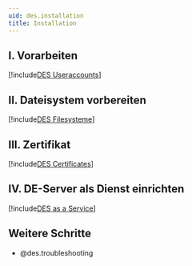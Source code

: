 ```yaml
---
uid: des.installation
title: Installation
---
```


## I. Vorarbeiten

[!include[DES Useraccounts](~/des/articles/usersmanual/des.installation.useraccount.md)]

## II. Dateisystem vorbereiten

[!include[DES Filesysteme](~/des/articles/usersmanual/des.installation.filesysteme.md)]

## III. Zertifikat

[!include[DES Certificates](~/des/articles/usersmanual/des.installation.certificates.md)]

## IV. DE-Server als Dienst einrichten

[!include[DES as a Service](~/des/articles/usersmanual/des.installation.asaservice.md)]

## Weitere Schritte

* @des.troubleshooting